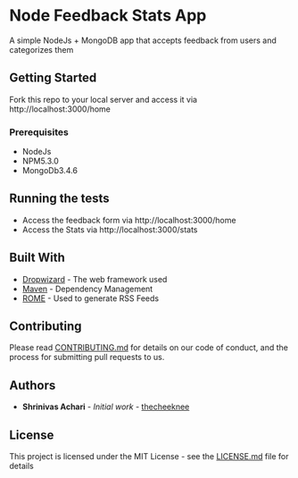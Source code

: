 # Node Feedback Stats App

A simple NodeJs + MongoDB app that accepts feedback from users and categorizes them

## Getting Started

Fork this repo to your local server and access it via http://localhost:3000/home

### Prerequisites

* NodeJs
* NPM5.3.0
* MongoDb3.4.6

## Running the tests

* Access the feedback form via http://localhost:3000/home
* Access the Stats via http://localhost:3000/stats

## Built With

* [Dropwizard](http://www.dropwizard.io/1.0.2/docs/) - The web framework used
* [Maven](https://maven.apache.org/) - Dependency Management
* [ROME](https://rometools.github.io/rome/) - Used to generate RSS Feeds

## Contributing

Please read [CONTRIBUTING.md](https://gist.github.com/PurpleBooth/b24679402957c63ec426) for details on our code of conduct, and the process for submitting pull requests to us.

## Authors

* **Shrinivas Achari** - *Initial work* - [thecheeknee](https://github.com/thecheeknee)

## License

This project is licensed under the MIT License - see the [LICENSE.md](LICENSE.md) file for details
